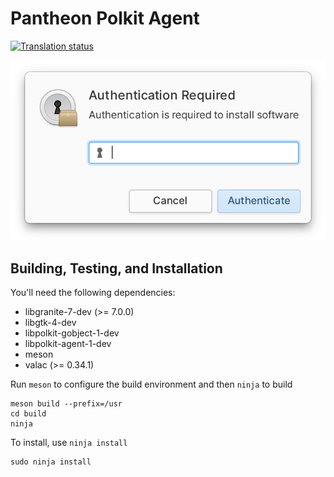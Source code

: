 # Pantheon Polkit Agent
[![Translation status](https://l10n.elementary.io/widgets/desktop/-/pantheon-agent-polkit/svg-badge.svg)](https://l10n.elementary.io/engage/desktop/?utm_source=widget)

![](https://raw.githubusercontent.com/elementary/pantheon-agent-polkit/master/data/screenshot.png)

## Building, Testing, and Installation

You'll need the following dependencies:
* libgranite-7-dev (>= 7.0.0)
* libgtk-4-dev
* libpolkit-gobject-1-dev
* libpolkit-agent-1-dev
* meson
* valac (>= 0.34.1)

Run `meson` to configure the build environment and then `ninja` to build

    meson build --prefix=/usr
    cd build
    ninja

To install, use `ninja install`

    sudo ninja install
